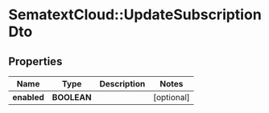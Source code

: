 # SematextCloud::UpdateSubscriptionDto

## Properties

| Name        | Type        | Description | Notes      |
| ----------- | ----------- | ----------- | ---------- |
| **enabled** | **BOOLEAN** |             | [optional] |
